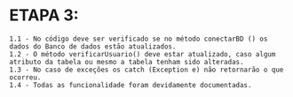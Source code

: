 # ETAPA 3:
	1.1 - No código deve ser verificado se no método conectarBD () os dados do Banco de dados estão atualizados.
 	1.2 - O método verificarUsuario() deve estar atualizado, caso algum atributo da tabela ou mesmo a tabela tenham sido alteradas.
  	1.3 - No caso de exceções os catch (Exception e) não retornarão o que ocorreu.
   	1.4 - Todas as funcionalidade foram devidamente documentadas.
